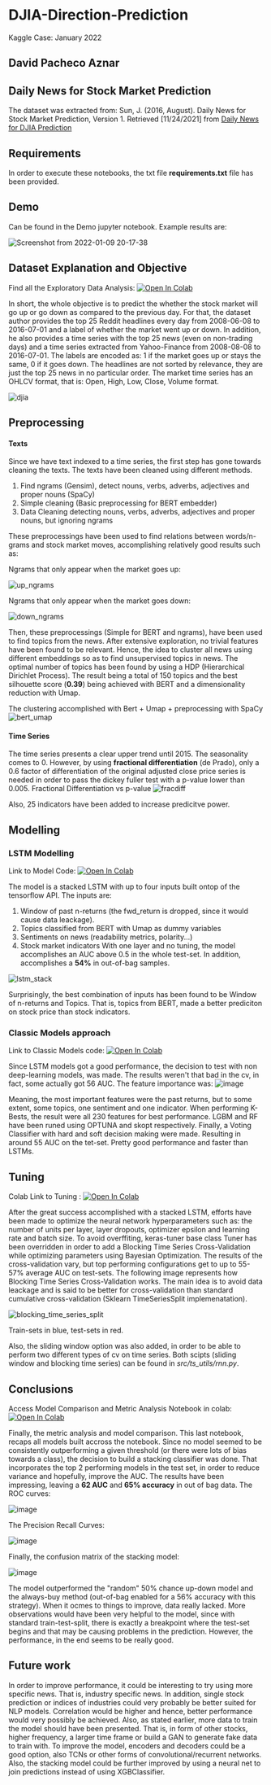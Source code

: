 # DJIA-Direction-Prediction

Kaggle Case: January 2022

## David Pacheco Aznar

## Daily News for Stock Market Prediction
The dataset was extracted from:
Sun, J. (2016, August). Daily News for Stock Market Prediction, Version 1. Retrieved [11/24/2021] from [Daily News for DJIA Prediction](https://www.kaggle.com/aaron7sun/stocknews)

## Requirements
In order to execute these notebooks, the txt file **requirements.txt** file has been provided.

## Demo 
Can be found in the Demo jupyter notebook.
Example results are:

![Screenshot from 2022-01-09 20-17-38](https://user-images.githubusercontent.com/70665433/148698828-fcf9f86a-2c55-47e1-9009-f2fd274266c7.png)

## Dataset Explanation and Objective
Find all the Exploratory Data Analysis: 
[![Open In Colab](https://colab.research.google.com/assets/colab-badge.svg)](https://colab.research.google.com/drive/1ZSGhf5dmb8uKFYgSmhCaaNStj_qXQnuP?usp=sharing)

In short, the whole objective is to predict the whether the stock market will go up or go down as compared to the previous day. For that, the dataset author provides the top 25 Reddit headlines every day from 2008-06-08 to 2016-07-01 and a label of whether the market went up or down. In addition, he also provides a time series with the top 25 news (even on non-trading days) and a time series extracted from Yahoo-Finance from 2008-08-08 to 2016-07-01.
The labels are encoded as: 1 if the market goes up or stays the same, 0 if it goes down. The headlines are not sorted by relevance, they are just the top 25 news in no particular order.
The market time series has an OHLCV format, that is: Open, High, Low, Close, Volume format.

![djia](https://user-images.githubusercontent.com/70665433/148307523-5ca9c275-4ca1-4226-ac1f-fe06642d9ffa.png)

## Preprocessing
#### Texts
Since we have text indexed to a time series, the first step has gone towards cleaning the texts. The texts have been cleaned using different methods. 
  1. Find ngrams (Gensim), detect nouns, verbs, adverbs, adjectives and proper nouns (SpaCy)
  2. Simple cleaning (Basic preprocessing for BERT embedder)
  3. Data Cleaning detecting nouns, verbs, adverbs, adjectives and proper nouns, but ignoring ngrams

These preprocessings have been used to find relations between words/n-grams and stock market moves, accomplishing relatively good results such as:

Ngrams that only appear when the market goes up:

![up_ngrams](https://user-images.githubusercontent.com/70665433/148307557-b147c520-d95b-49b8-8306-7ad7461cd59b.png)

Ngrams that only appear when the market goes down:

![down_ngrams](https://user-images.githubusercontent.com/70665433/148307568-a89bd96f-e116-4c18-a5e4-52a1a323f6ea.png)

Then, these preprocessings (Simple for BERT and ngrams), have been used to find topics from the news. After extensive exploration, no trivial features have been found to be relevant. Hence, the idea to cluster all news using different embeddings so as to find unsupervised topics in news. The optimal number of topics has been found by using a HDP (Hierarchical Dirichlet Process).
The result being a total of 150 topics and the best silhouette score (**0.39**) being achieved with BERT and a dimensionality reduction with Umap.

The clustering accomplished with Bert + Umap + preprocessing with SpaCy
![bert_umap](https://user-images.githubusercontent.com/70665433/148307631-5d203242-c9c7-4508-be68-cda76e24a237.png)

#### Time Series
The time series presents a clear upper trend until 2015. The seasonality comes to 0. However, by using **fractional differentiation** (de Prado), only a 0.6 factor of differentiation of the original adjusted close price series is needed in order to pass the dickey fuller test with a p-value lower than 0.005.
Fractional Differentiation vs p-value
![fracdiff](https://user-images.githubusercontent.com/70665433/148307582-533df726-4643-476c-a055-3fbc15725c9d.png)

Also, 25 indicators have been added to increase predicitve power.

## Modelling
### LSTM Modelling
Link to Model Code:
[![Open In Colab](https://colab.research.google.com/assets/colab-badge.svg)](https://colab.research.google.com/drive/18s0oAwiHupkfJhUzqIVYdWUrsZSZm2Dk?usp=sharing)

The model is a stacked LSTM with up to four inputs built ontop of the tensorflow API.
The inputs are:
  1. Window of past n-returns (the fwd_return is dropped, since it would cause data leackage).
  2. Topics classified from BERT with Umap as dummy variables
  3. Sentiments on news (readability metrics, polarity...)
  4. Stock market indicators
With one layer and no tuning, the model accomplishes an AUC above 0.5 in the whole test-set. In addition, accomplishes a **54%** in out-of-bag samples.

![lstm_stack](https://user-images.githubusercontent.com/70665433/148307779-0d98d5ff-259b-400a-bf66-c73604dd5614.png)

Surprisingly, the best combination of inputs has been found to be Window of n-returns and Topics. That is, topics from BERT, made a better prediciton on stock price than stock indicators.

### Classic Models approach
Link to Classic Models code:
[![Open In Colab](https://colab.research.google.com/assets/colab-badge.svg)](https://colab.research.google.com/drive/19RwtJIp1XLp1teisv-yfBdT9Vlx5QeqG?usp=sharing)

Since LSTM models got a good performance, the decision to test with non deep-learning models, was made. The results weren't that bad in the cv, in fact, some actually got 56 AUC. The feature importance was: ![image](https://user-images.githubusercontent.com/70665433/148698100-42c6c854-c9b7-433e-a0dd-2c6b5ad0766b.png)

Meaning, the most important features were the past returns, but to some extent, some topics, one sentiment and one indicator.  When performing K-Bests, the result were all 230 features for best performance. LGBM and RF have been runed using OPTUNA and skopt respectively. Finally, a Voting Classifier with hard and soft decision making were made. Resulting in around 55 AUC on the tet-set. Pretty good performance and faster than LSTMs.

## Tuning
Colab Link to Tuning :
[![Open In Colab](https://colab.research.google.com/assets/colab-badge.svg)](https://colab.research.google.com/drive/1lGf5cSIHqEAOur8kYxPhLLa0ERis9ESP?usp=sharing)

After the great success accomplished with a stacked LSTM, efforts have been made to optimize the neural network hyperparameters such as: the number of units per layer, layer dropouts, optimizer epsilon and learning rate and batch size. To avoid overffiting, keras-tuner base class Tuner has been overridden in order to add a Blocking Time Series Cross-Validation while optimizing parameters using Bayesian Optimization.
The results of the cross-validation vary, but top performing configurations get to up to 55-57% average AUC on test-sets. 
The following image represents how Blocking Time Series Cross-Validation works. The main idea is to avoid data leackage and is said to be better for cross-validation than standard cumulative cross-validation (Sklearn TimeSeriesSplit implemenatation).

![blocking_time_series_split](https://user-images.githubusercontent.com/70665433/148366364-7f71773b-f613-498d-864c-7004d86c32e5.png)

Train-sets in blue, test-sets in red.

Also, the sliding window option was also added, in order to be able to perform two different types of cv on time series. Both scipts (sliding window and blocking time series) can be found in _src/ts_utils/rnn.py_.

## Conclusions
Access Model Comparison and Metric Analysis Notebook in colab:
[![Open In Colab](https://colab.research.google.com/assets/colab-badge.svg)](https://colab.research.google.com/drive/1_InNf404L16d-H-e7M4mUOEQvL2-WlzC?usp=sharing)

Finally, the metric analysis and model comparison. This last notebook, recaps all models built accross the notebook. Since no model seemed to be consistently outperforming a given threshold (or there were lots of bias towards a class), the decision to build a stacking classifier was done. That incorporates the top 2 performing models in the test set, in order to reduce variance and hopefully, improve the AUC. The results have been impressing, leaving a **62 AUC** and **65% accuracy** in out of bag data.
The ROC curves:

![image](https://user-images.githubusercontent.com/70665433/148698485-a8179835-2bdc-4b34-b876-c05a38fcd776.png)

The Precision Recall Curves:

![image](https://user-images.githubusercontent.com/70665433/148698495-053efac3-5159-4de5-858c-fc0ea0c737cb.png)

Finally, the confusion matrix of the stacking model:

![image](https://user-images.githubusercontent.com/70665433/148698511-b634f4c7-8688-4c64-95b8-55d9727d7ec5.png)


The model outperformed the "random" 50% chance up-down model and the always-buy method (out-of-bag enabled for a 56% accuracy with this strategy). 
When it ocmes to things to improve, data really lacked. More observations would have been very helpful to the model, since with standard train-test-split, there is exactly a breakpoint where the test-set begins and that may be causing problems in the prediction. However, the performance, in the end seems to be really good. 

## Future work
In order to improve performance, it could be interesting to try using more specific news. That is, industry specific news. In addition, single stock prediction or indices of industries could very probably be better suited for NLP models. Correlation would be higher and hence, better performance would very possibly be achieved. Also, as stated earlier, more data to train the model should have been presented. That is, in form of other stocks, higher frequency, a larger time frame or build a GAN to generate fake data to train with.
To improve the model, encoders and decoders could be a good option, also TCNs or other forms of convolutional/recurrent networks. Also, the stacking model could be further improved by using a neural net to join predictions instead of using XGBClassifier.
